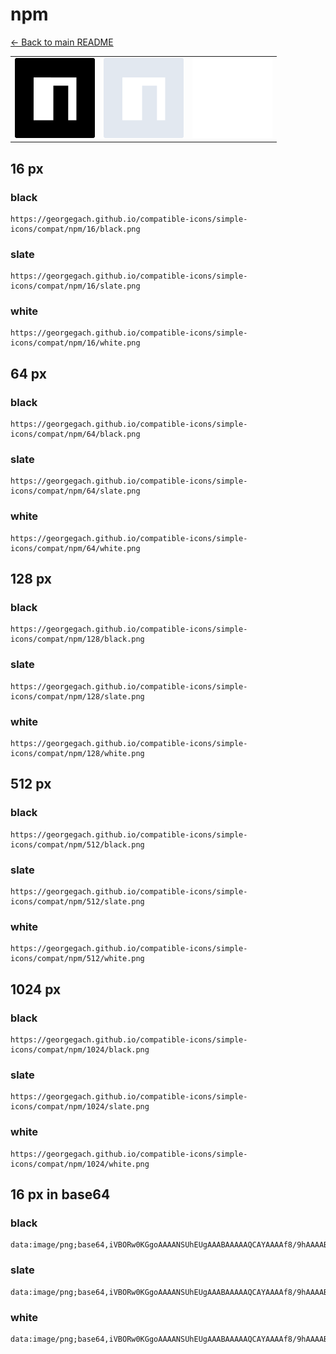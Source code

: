 # npm

[← Back to main README](../../README.md)

<table><tr>
  <td><img src="./128/black.png" width="128" alt="npm black icon" /></td>
  <td><img src="./128/slate.png" width="128" alt="npm slate icon" /></td>
  <td><img src="./128/white.png" width="128" alt="npm white icon" /></td>
</tr></table>

## 16 px

### black
```
https://georgegach.github.io/compatible-icons/simple-icons/compat/npm/16/black.png
```

### slate
```
https://georgegach.github.io/compatible-icons/simple-icons/compat/npm/16/slate.png
```

### white
```
https://georgegach.github.io/compatible-icons/simple-icons/compat/npm/16/white.png
```

## 64 px

### black
```
https://georgegach.github.io/compatible-icons/simple-icons/compat/npm/64/black.png
```

### slate
```
https://georgegach.github.io/compatible-icons/simple-icons/compat/npm/64/slate.png
```

### white
```
https://georgegach.github.io/compatible-icons/simple-icons/compat/npm/64/white.png
```

## 128 px

### black
```
https://georgegach.github.io/compatible-icons/simple-icons/compat/npm/128/black.png
```

### slate
```
https://georgegach.github.io/compatible-icons/simple-icons/compat/npm/128/slate.png
```

### white
```
https://georgegach.github.io/compatible-icons/simple-icons/compat/npm/128/white.png
```

## 512 px

### black
```
https://georgegach.github.io/compatible-icons/simple-icons/compat/npm/512/black.png
```

### slate
```
https://georgegach.github.io/compatible-icons/simple-icons/compat/npm/512/slate.png
```

### white
```
https://georgegach.github.io/compatible-icons/simple-icons/compat/npm/512/white.png
```

## 1024 px

### black
```
https://georgegach.github.io/compatible-icons/simple-icons/compat/npm/1024/black.png
```

### slate
```
https://georgegach.github.io/compatible-icons/simple-icons/compat/npm/1024/slate.png
```

### white
```
https://georgegach.github.io/compatible-icons/simple-icons/compat/npm/1024/white.png
```

## 16 px in base64

### black
```
data:image/png;base64,iVBORw0KGgoAAAANSUhEUgAAABAAAAAQCAYAAAAf8/9hAAAABmJLR0QA/wD/AP+gvaeTAAAAkklEQVQ4ja2SQQrCQAxF3wwewZ24EOpxPEbv5bYXETd6jCqUnqDQcRNoCENTZ/ohkJD5Px/+APRAKqw+ADMQKEMKolSMg5kHYHQ4R6nFhqrXhqNPzbEOLBqglf4NdLlHaw5uwCS7R85BdBy46XgCLqzAWqTZ3e4O/oaN8QTc1XxW/VV2F02o/sqxUiBF4Fsh8PkBuKUxjUiKlP8AAAAASUVORK5CYII=
```

### slate
```
data:image/png;base64,iVBORw0KGgoAAAANSUhEUgAAABAAAAAQCAYAAAAf8/9hAAAABmJLR0QA/wD/AP+gvaeTAAAA10lEQVQ4jaWRMU4DMRBF3x/2AEhEsBShoqGmT89BuAC3ygWQOAFUHCKRiEWElPRZf4oogrU2YWV+9z0z749tLdL2A3xNlbQKcFs3DOA2ANUDUFP4teDrj9SJYXJwfYC8nF6d358aX6bNG0cBZfPn9nbX+TEC5O79pr2Yu+jpA3K/mHN318TZk+1Gal6BuYDfkDi1gZDwvj27zB4BGKMo3HAMENK+pv6vj94gOw+e//sKWqTNz9oikf1ysEbTCM1sN+A15tnSg+ByGFChgOMPN0IO41Q/r9U3nrhLNQ4Xd9kAAAAASUVORK5CYII=
```

### white
```
data:image/png;base64,iVBORw0KGgoAAAANSUhEUgAAABAAAAAQCAYAAAAf8/9hAAAABmJLR0QA/wD/AP+gvaeTAAAAnUlEQVQ4ja2RQQoCMRAEe8I+wYuIhwV9js/wX179yOJFn+EK4gsEy0sOcYgZ3LUhkElPdzoTA66SlpqG0YCXJJtoQJohliTr3MFd0iMQLfLKGT5xjq4ETqXAJ/DNG0n7XF7M7Fhr+poA2AHPzA21BClIHA44MgjhDWj0Vrm/J/gZ/htXwKGo18V+m7m+FBjQeneIpPbgIpAk3WYYjG8zI3BvuJcPDgAAAABJRU5ErkJggg==
```

